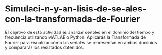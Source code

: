 # Simulaci-n-y-an-lisis-de-se-ales-con-la-transformada-de-Fourier
El objetivo de esta actividad es analizar señales en el dominio del tiempo y frecuencia utilizando MATLAB o Python. Aplicarás la Transformada de Fourier para visualizar cómo las señales se representan en ambos dominios y compararás los resultados obtenidos. 
